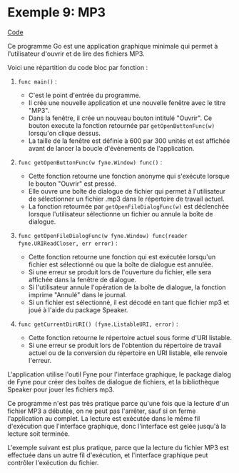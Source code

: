 # Exemple 9: MP3

[Code](https://github.com/profdenis/native1/tree/master/chap9/09_mp3)

Ce programme Go est une application graphique minimale qui permet à l'utilisateur d'ouvrir et de lire des
fichiers MP3.

Voici une répartition du code bloc par fonction :

1. `func main()` :
    - C'est le point d'entrée du programme.
    - Il crée une nouvelle application et une nouvelle fenêtre avec le titre "MP3".
    - Dans la fenêtre, il crée un nouveau bouton intitulé "Ouvrir". Ce bouton execute la fonction retournée
      par `getOpenButtonFunc(w)` lorsqu'on clique dessus.
    - La taille de la fenêtre est définie à 600 par 300 unités et est affichée avant de lancer la boucle d'événements de
      l'application.

2. `func getOpenButtonFunc(w fyne.Window) func()` :
    - Cette fonction retourne une fonction anonyme qui s'exécute lorsque le bouton "Ouvrir" est pressé.
    - Elle ouvre une boîte de dialogue de fichier qui permet à l'utilisateur de sélectionner un fichier .mp3 dans le
      répertoire de travail actuel.
    - La fonction retournée par `getOpenFileDialogFunc(w)` est déclenchée lorsque l'utilisateur sélectionne un fichier
      ou annule la boîte de dialogue.

3. `func getOpenFileDialogFunc(w fyne.Window) func(reader fyne.URIReadCloser, err error)` :
    - Cette fonction retourne une fonction qui est exécutée lorsqu'un fichier est sélectionné ou que la boîte de
      dialogue est annulée.
    - Si une erreur se produit lors de l'ouverture du fichier, elle sera affichée dans la fenêtre de dialogue.
    - Si l'utilisateur annule l'opération de la boîte de dialogue, la fonction imprime "Annulé" dans le journal.
    - Si un fichier est sélectionné, il est décodé en tant que fichier mp3 et joué à l'aide du package Speaker.

4. `func getCurrentDirURI() (fyne.ListableURI, error)` :
    - Cette fonction retourne le répertoire actuel sous forme d'URI listable.
    - Si une erreur se produit lors de l'obtention du répertoire de travail actuel ou de la conversion du répertoire en
      URI listable, elle renvoie l'erreur.

L'application utilise l'outil Fyne pour l'interface graphique, le package dialog de Fyne pour créer des boîtes de
dialogue de fichiers, et la bibliothèque Speaker pour jouer les fichiers mp3.

Ce programme n'est pas très pratique parce qu'une fois que la lecture d'un fichier MP3 a débutée, on ne peut pas
l'arrêter, sauf si on ferme l'application au complet. La lecture est exécutée dans le même fil d'exécution que
l'interface graphique, donc l'interface est gelée jusqu'à la lecture soit terminée.

L'exemple suivant est plus pratique, parce que la lecture du fichier MP3 est effectuée dans un autre fil d'exécution, et
l'interface graphique peut contrôler l'exécution du fichier. 

